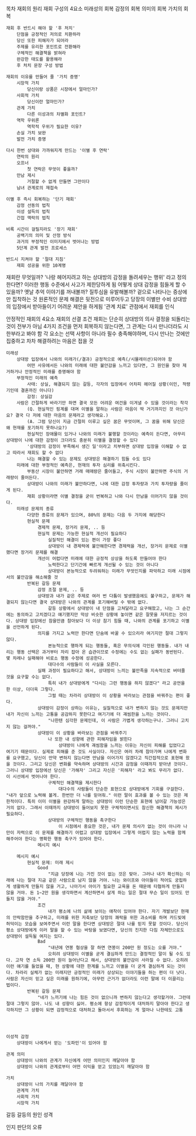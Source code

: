 목차
	재회의 원리
		재회 구성의 4요소
		미래성의 회복
		감정의 회복
		의미의 회복
		가치의 회복

	재회 후 반드시 해야 할 '후 처치'
		단점을 긍정적인 저의로 치환하라
		당신 또한 피해자가 되어라
		주제를 유리한 포인트로 전환해라
		구체적인 해결책을 밝혀라
		완강한 태도를 활용해라
		후 처치 문장 구성 방법

	재회의 이유를 만들어 줄 '가치 증명'
		시장적 가치
			당신이랑 상품은 시장에서 얼마인가?
		사회적 가치
			당신이란 얼마인가?
		관계 가치
			다른 이성과의 차별화 포인트?
		역학 우위론
			역학적 우위가 필요한 이유?
		손실 가치 보완
		발전 가치 증명

	다시 한번 상대와 가까워지게 만드는 '이별 후 연락'
		연락의 원리
		오프너
			첫 연락은 무엇이 좋을까?
		만남 제시
			거절할 수 없게 만들면 그만이다
		남녀 관계로의 재접속

	이별 후 즉시 회복하는 '단기 재회'
		감정 선동의 법칙
		이성 설득의 법칙
		간접 맥락의 법칙

	비록 시간이 걸릴지라도 '장기 재회'
		공백기의 의미 및 산정 방식
		과거의 부정적인 이미지에서 벗어나는 방법
		5단계 관계 발전 프로세스

	반드시 지켜야 할 '절대 지침'
		재회 성공을 위한 10계명

재회란 무엇일까?
	'나랑 헤어지려고 하는 상대방의 감정을 돌려세우는 행위' 라고 정의한다면?
		이러한 행동 수준에서 사고가 제한당하게 됨
			어떻게 상대 감정을 힘들게 할 수 있을까?
			옛날 추억 이야기를 꺼내볼까?
			질투심을 유발해볼까?
		겉으로 나타나는 증상에만 집착하는 것
			원론적인 문제 해결은 뒷전으로 미루어두고 당장의 이별만 수비
				상대방의 입장에서 받아들이기 어려운 제안을 하게됨
	'관계 치료' 관점에서 재회를 인식

안정적인 재회의 4요소
	재회의 선결 조건
		재회는 단순히 상대방의 의사 결정을 되돌리는 것이 전부가 아님
		4가지 조건을 먼저 회복하지 않는다면, 그 관계는 다시 만나더라도 시한부라고 봐야 함
		각 요소는 선택 사항이 아니라 필수 충족해야하며, 다시 만나는 것에만 집중하고 차차 해결하려는 마음은 접을 것

	미래성
		상대방 입장에서 나와의 미래가(/결과) 긍정적으로 예측(/시뮬레이션)되어야 함
			어떤 사유에서든 나와의 미래에 대한 불안감을 느끼고 있다면, 그 원인을 찾아 제거하거나 안정적인 미래를 증명해야 함
		부정적인 미래의 예측
			사태: 상실, 해결되지 않는 갈등, 각자의 입장에서 어차피 헤어질 상황(이민, 적령기인데 결혼까진 아니다)
			감정: 상실감
		사람은 간절하게 바라기만 하면 결국 모든 어려운 여건을 이겨낼 수 있을 것이라는 착각
			(Q. 현실적인 핑계를 대며 이별을 말하는 사람은 마음이 딱 거기까지인 것 아닌가요? 결국 다 저에 대한 마음의 문제라고 생각해요.)
			(A. 그럼 당신이 지금 간절히 이루고 싶은 꿈은 무엇이며, 그 꿈을 위해 당신은 왜 현재를 포기하지 못하나요?)
			현실적인 장애물이 있거나 나와의 미래가 불행할 것이라는 예측이 든다면, 아무리 상대방이 나에 대한 감정이 크더라도 충분히 이별을 결정할 수 있다
			'상대방의 감정이 부족해서 생긴 일'이라고 치부하면 상대방 입장을 이해할 수 없고 따라서 재회도 할 수 없다
			나는 해결할 수 있는 문제도 상대방은 해결하기 힘들 수도 있다
		미래에 대한 부정적인 예측은, 현재의 투자 심리를 위축시킨다.
			부동산 시장이 불안하면 거래 매매량은 줄어들고, 주식 시장이 불안하면 주식의 거래량이 줄어든다.
			상대방이 나와의 미래가 불안하다면, 나에 대한 감정 투자량과 가치 투자량을 줄이게 된다.
			재회 상황이라면 이별 결정을 굳이 번복하고 나와 다시 만남을 이어가지 않을 것이다.
		미래성 문제의 종류
			다양한 종류의 문제가 있으며, 80%의 문제는 다음 두 가지에 해당한다
			현실적 문제
				경제적 문제, 장거리 문제, .. 등
				현실적 문제는 가능한 현실적 개선이 필요하다
					실질적인 해결이 있는 편이 가장 좋다
					상대방이 내 경제력에 불안해한다면 경제력을 개선, 장거리 문제로 이별했다면 장거리 문제를 해결
				개선이 어렵다면 미래에 대한 긍정적 상상을 하도록 만들어야 한다
					노력한다고 단기간에 빠르게 개선될 수 있는 것이 아니다
					상대방이 본능적으로 두려워하는 미래가 무엇인지를 파악하고 미래 시점에서의 불안감을 해소해줄 것
			반복된 갈등 문제
				감정 조절 문제, .. 등
				상대방과 내가 같은 주제로 여러 번 다툼이 발생했음에도 불구하고, 문제가 해결되지 않는다면 결국 상대방은 나와의 관계를 포기해버릴 수 밖에 없다.
					갈등 상황에서 상대방이 내 단점을 고쳐달라고 요구해왔고, 나는 그 순간에는 동의하고 고치겠다고 얘기했지만 막상 비슷한 상황에 놓이면 같은 잘못을 저지르는 것이다. 상대방 입장에선 참을만큼 참아보다 더 이상 참기 힘들 때, 나와의 관계를 포기하고 이별을 선언하게 된다.
				의지를 가지고 노력만 한다면 단숨에 바꿀 수 있으리라 여기지만 절대 그렇지 않다.
					본능적으로 행하게 되는 행동들, 혹은 무의식에 각인된 행동들. 내가 내리는 행동 선택은 과거부터 자리 잡아 온 습관이므로 수정에는 수도 없는 실패가 동반된다. 몇 차례나 실패해야 비로소 행동 수정에 성공한다.
					대다수의 사람들이 이 사실을 모른다.
				실패 과정이 필요하다고 해서, 상대방이 느끼는 불만족을 지속적으로 버텨줄 것을 요구할 수는 없다.
					특히 내가 상대방에게 "다시는 그런 행동을 하지 않겠다" 라고 공언을 한 이상, 더더욱 그렇다.
					그럴 때는 차라리 상대방이 이 상황을 바라보는 관점을 바꿔주는 편이 좋다.
				상대방이 감정이 상하는 이유는, 실질적으로 내가 변하지 않는 것도 문제지만 내가 자신이 느끼는 고통을 공감하지 못한다고 여기기에 더 괘씸한을 느끼는 것이다.
					"나한텐 심각한 문제인데, 이 사람은 가볍게 생각하는구나. 그러니 고치지 않는 걸꺼야."
				상대방이 이 상황을 바라보는 관점을 바꿔주기
					나 또한 내 성향에 관한 피해자임을 밝힌다
						상대방이 나에게 괘씸함을 느끼는 이유는 자신이 피해를 입었다고 여기기 때문이다. 실제로 피해를 준 것도 사실이다. 자신은 여러 차례 참아가며 나에게 변화를 요구했고, 당신이 만약 변하지 않는다면 만남을 이어가지 않겠다고 직간접적으로 표현해 왔을 것이다. 그리고 당신은 변화를 약속하며 상대방의 시간과 감정을 이때까지 받아낸 것이다. 그러니 상대방 입장에선 당신은 '가해자' 그리고 자신은 '피해자' 라고 봐도 무리가 없다. 이 시선에서 벗어나야 한다.
					구체적인 해결책을 제시한다
						대다수의 사람들이 단순한 표현으로 상대방에게 기회를 구걸한다. "내가 앞으로 노력해 볼게. 한번만 더 나를 믿어줘." 이런 말이 효과를 볼 수 있는 것은 제한적이다. 특히 이미 이별을 완강하게 말하는 상대방이 이런 단순한 표현에 넘어갈 가능성은 거의 없다. 그래서 이때까지 상대방이 들어보지 못한 구체적이면서도 참신한 해결책의 제시가 필요하다.
					상대방의 구체적인 행동을 촉구한다
						이 시점에서 중요한 것은, 내가 문제 의사가 없는 것이 아니라 나만이 자력으로 이 문제를 해결하기 어렵고 상대방 입장에서 그렇게 어렵지 않는 노력을 함께 해주어야 한다는 명확한 행동 촉구가 있어야 한다.
				메시지 예시

		메시지 예시
			현실적 문제: 미래 제시
				Good
					"지금 당장에 나는 가진 것이 없는 것은 맞아. 그러나 내가 확신하는 미래에 나는 절대 지금 같은 사람으로 남지 않을 거야. 나는 와이프와 아이들이 적어도 궁핍하게 생활하게 만들지 않을 거고, 나아가서 아이가 필요한 교육을 돈 때문에 타협하게 만들지 않을 거야. 돈 1~2만 원을 생각하면서 계산하면서 살게 하는 일은 절대 무슨 일이 있어도 만들지 않을 거야."
				조건
					내가 평소에 나의 삶에 보이는 애착이 있어야 한다. 자기 개발보단 현재의 안락함만을 추구하고, 미래를 위한 저축보단 당장의 쾌락을 위한 과소비를 하며 카드빚에 허덕이는 모습을 보여주면서 이런 말을 한다면 상대방은 절대 나를 믿지 못할 것이다. 당신이 평소 상대방에게 이러 말을 할 수 있는 바탕을 보였다면, 당신의 진지한 다짐 자체만으로도 상대방이 설득될 여지는 있다.
				Bad
					"내년에 연봉 협상을 잘 하면 연봉이 200만 원 정도는 오를 거야."
					오히려 상대방이 이별을 굳게 결심하게 만드는 결정적인 말이 될 수도 있다. 고작 연 소득 200만 원이 늘어난다고 해서, 상대방의 불안감이 사라질 수 없다. 오히려 이런 얘기를 들었을 때, 현 상황에 대한 한계를 느끼고 이별을 더 굳게 결심하게 되는 것이다. 차라리 실체가 없는 미래지만 긍정적인 미래가 상상되는 이야기들을 하는 편이 더 낫다. 사람은 자신이 믿고 싶은 미래를 원하기에, 아무런 근거가 없더라도 이런 말에 더 이끌리는 법이다.
			반복된 갈등 문제
				"네가 느끼기에 나는 힘든 것이 없으니까 변하지 않는다고 생각할거야. 그런데 절대 그렇지 않아. 나도 내 성향이 싫어. 평소에 항상 감정적이게 대처하지 말아야 한다고 생각하지만 그 상황이 되면 감정적으로 대처하고 돌아서서 후회하는 게 얼마나 나한테도 고통
				
					


	이성적 감정
		상대방이 나에게서 얻는 '도파민'이 있어야 함

	관계 의미
		상대방이 나와의 관계가 자신에게 어떤 의미인지 깨달아야 함
		상대방이 나와의 관계로부터 어떤 이익을 얻고 있었는지 깨달아야 함

	가치
		상대방이 나의 가치를 깨달아야 함
		관계적 가치
		사회적 가치
		시장적 가치

갈등
	갈등의 원인
		성격

인지 판단의 오류

